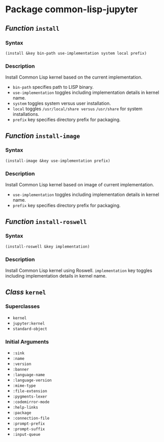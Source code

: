 # Package common-lisp-jupyter


## *Function* `install`

### Syntax

```common-lisp
(install &key bin-path use-implementation system local prefix)
```

### Description

Install Common Lisp kernel based on the current implementation.
- `bin-path` specifies path to LISP binary.
- `use-implementation` toggles including implementation details in kernel name.
- `system` toggles system versus user installation.
- `local` toggles `/usr/local/share versus` `/usr/share` for system installations.
- `prefix` key specifies directory prefix for packaging.


## *Function* `install-image`

### Syntax

```common-lisp
(install-image &key use-implementation prefix)
```

### Description

Install Common Lisp kernel based on image of current implementation.
- `use-implementation` toggles including implementation details in kernel name.
- `prefix` key specifies directory prefix for packaging.


## *Function* `install-roswell`

### Syntax

```common-lisp
(install-roswell &key implementation)
```

### Description

Install Common Lisp kernel using Roswell. `implementation` key toggles
including implementation details in kernel name.


## *Class* `kernel`

### Superclasses

- `kernel`
- `jupyter:kernel`
- `standard-object`

### Initial Arguments

- `:sink`
- `:name`
- `:version`
- `:banner`
- `:language-name`
- `:language-version`
- `:mime-type`
- `:file-extension`
- `:pygments-lexer`
- `:codemirror-mode`
- `:help-links`
- `:package`
- `:connection-file`
- `:prompt-prefix`
- `:prompt-suffix`
- `:input-queue`
